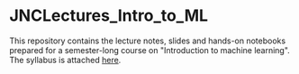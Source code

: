 # JNCLectures_Intro_to_ML
This repository contains the lecture notes, slides and hands-on notebooks prepared for a semester-long course on "Introduction to machine learning". The syllabus is attached [here](https://github.com/rajdeepbanerjee-git/JNCLectures_Intro_to-_ML/blob/main/Syllabus%20-%20Introduction%20to%20Machine%20Learning.pdf).
